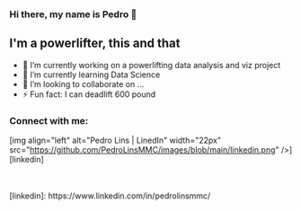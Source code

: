 ### Hi there, my name is Pedro 👋

## I'm a powerlifter, this and that

- 🔭 I’m currently working on a powerlifting data analysis and viz project
- 🌱 I’m currently learning Data Science
- 👯 I’m looking to collaborate on ...
- ⚡ Fun fact: I can deadlift 600 pound

### Connect with me:
[img align="left" alt="Pedro Lins | LinedIn" width="22px" src="https://github.com/PedroLinsMMC/images/blob/main/linkedin.png" />] [linkedin]

<br />
<br />
[linkedin]: https://www.linkedin.com/in/pedrolinsmmc/

### 

